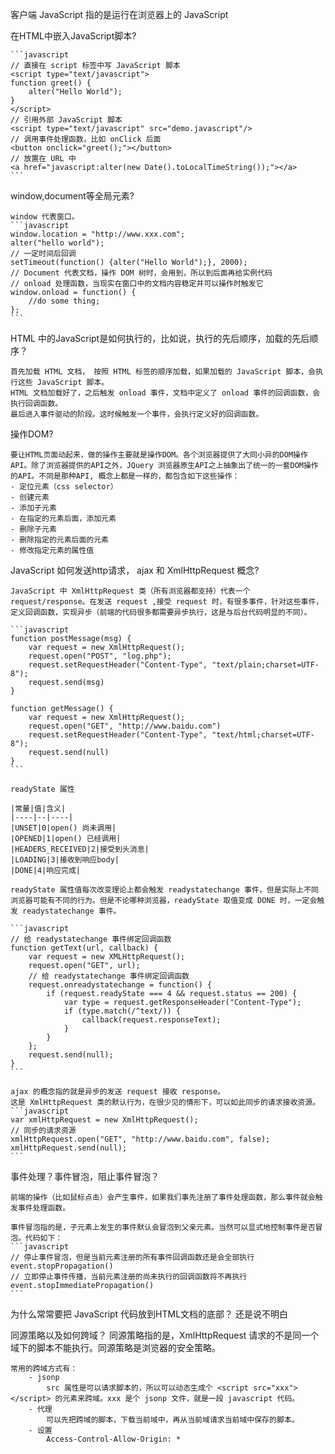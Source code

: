 客户端 JavaScript 指的是运行在浏览器上的 JavaScript

在HTML中嵌入JavaScript脚本?

    ```javascript
    // 直接在 script 标签中写 JavaScript 脚本
    <script type="text/javascript">
    function greet() {
        alter("Hello World");
    }
    </script>
    // 引用外部 JavaScript 脚本
    <script type="text/javascript" src="demo.javascript"/>
    // 调用事件处理函数，比如 onClick 后面
    <button onclick="greet();"></button>
    // 放置在 URL 中
    <a href="javascript:alter(new Date().toLocalTimeString());"></a>
    ```


window,document等全局元素?

    window 代表窗口。
    ```javascript
    window.location = "http://www.xxx.com";
    alter("hello world");
    // 一定时间后回调
    setTimeout(function() {alter("Hello World");}, 2000);
    // Document 代表文档，操作 DOM 树时，会用到，所以到后面再给实例代码
    // onload 处理函数，当现实在窗口中的文档内容稳定并可以操作时触发它
    window.onload = function() {
        //do some thing;
    };
    ```

HTML 中的JavaScript是如何执行的，比如说，执行的先后顺序，加载的先后顺序？

    首先加载 HTML 文档， 按照 HTML 标签的顺序加载，如果加载的 JavaScript 脚本，会执行这些 JavaScript 脚本。
    HTML 文档加载好了，之后触发 onload 事件，文档中定义了 onload 事件的回调函数，会执行回调函数。
    最后进入事件驱动的阶段。这时候触发一个事件，会执行定义好的回调函数。

操作DOM?

    要让HTML页面动起来，做的操作主要就是操作DOM。各个浏览器提供了大同小异的DOM操作API。除了浏览器提供的API之外，JQuery 浏览器原生API之上抽象出了统一的一套DOM操作的API。不同是那种API, 概念上都是一样的，都包含如下这些操作：
    - 定位元素（css selector）
    - 创建元素
    - 添加子元素
    - 在指定的元素后面，添加元素
    - 删除子元素
    - 删除指定的元素后面的元素
    - 修改指定元素的属性值



JavaScript 如何发送http请求， ajax 和 XmlHttpRequest 概念?

    JavaScript 中 XmlHttpRequest 类（所有浏览器都支持）代表一个 request/response。在发送 request ,接受 request 时，有很多事件，针对这些事件，定义回调函数，实现异步（前端的代码很多都需要异步执行，这是与后台代码明显的不同）。

    ```javascript
    function postMessage(msg) {
        var request = new XmlHttpRequest();
        request.open("POST", "log.php");
        request.setRequestHeader("Content-Type", "text/plain;charset=UTF-8");
        request.send(msg)
    }

    function getMessage() {
        var request = new XmlHttpRequest();
        request.open("GET", "http://www.baidu.com")
        request.setRequestHeader("Content-Type", "text/html;charset=UTF-8");
        request.send(null)
    }
    ```

    readyState 属性

    |常量|值|含义|
    |----|--|----|
    |UNSET|0|open() 尚未调用|
    |OPENED|1|open() 已经调用|
    |HEADERS_RECEIVED|2|接受到头消息|
    |LOADING|3|接收到响应body|
    |DONE|4|响应完成|

    readyState 属性值每次改变理论上都会触发 readystatechange 事件，但是实际上不同浏览器可能有不同的行为。但是不论哪种浏览器，readyState 取值变成 DONE 时，一定会触发 readystatechange 事件。

    ```javascript
    // 给 readystatechange 事件绑定回调函数
    function getText(url, callback) {
        var request = new XMLHttpRequest();
        request.open("GET", url);
        // 给 readystatechange 事件绑定回调函数
        request.onreadystatechange = function() {
            if (request.readyState === 4 && request.status == 200) {
                var type = request.getResponseHeader("Content-Type");
                if (type.match(/^text/)) {
                    callback(request.responseText);
                }
            }
        };
        request.send(null);
    }
    ```

    ajax 的概念指的就是异步的发送 request 接收 response。
    这是 XmlHttpRequest 类的默认行为，在很少见的情形下，可以如此同步的请求接收资源。
    ```javascript
    var xmlHttpRequest = new XmlHttpRequest();
    // 同步的请求资源
    xmlHttpRequest.open("GET", "http://www.baidu.com", false);
    xmlHttpRequest.send(null);
    ```

事件处理？事件冒泡，阻止事件冒泡？

    前端的操作（比如鼠标点击）会产生事件，如果我们事先注册了事件处理函数，那么事件就会触发事件处理函数。

    事件冒泡指的是，子元素上发生的事件默认会冒泡到父亲元素。当然可以显式地控制事件是否冒泡。代码如下：
    ```javascript
    // 停止事件冒泡，但是当前元素注册的所有事件回调函数还是会全部执行
    event.stopPropagation()
    // 立即停止事件传播，当前元素注册的尚未执行的回调函数将不再执行
    event.stopImmediatePropagation()
    ```




为什么常常要把 JavaScript 代码放到HTML文档的底部？
    还是说不明白

同源策略以及如何跨域？
    同源策略指的是，XmlHttpRequest 请求的不是同一个域下的脚本不能执行。同源策略是浏览器的安全策略。

    常用的跨域方式有：
        - jsonp
            src 属性是可以请求脚本的，所以可以动态生成个 <script src="xxx"></script> 的元素来跨域。xxx 是个 jsonp 文件，就是一段 javascript 代码。
        - 代理
            可以先把跨域的脚本，下载当前域中，再从当前域请求当前域中保存的脚本。
        - 设置
            Access-Control-Allow-Origin: *




